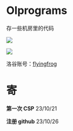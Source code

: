 # OIprograms
存一些机房里的代码

![](https://luogu.wao3.cn/api/practice?id=965120&dark_mode=true)

![](https://api.jerryz.com.cn/guzhi?id=965120&scores=100,43,5,69,0&dark_mode=true)

洛谷账号：[flyingfrog](https://www.luogu.com.cn/user/965120)

# 寄

**第一次 CSP**  23/10/21

**注册 github** 23/10/26